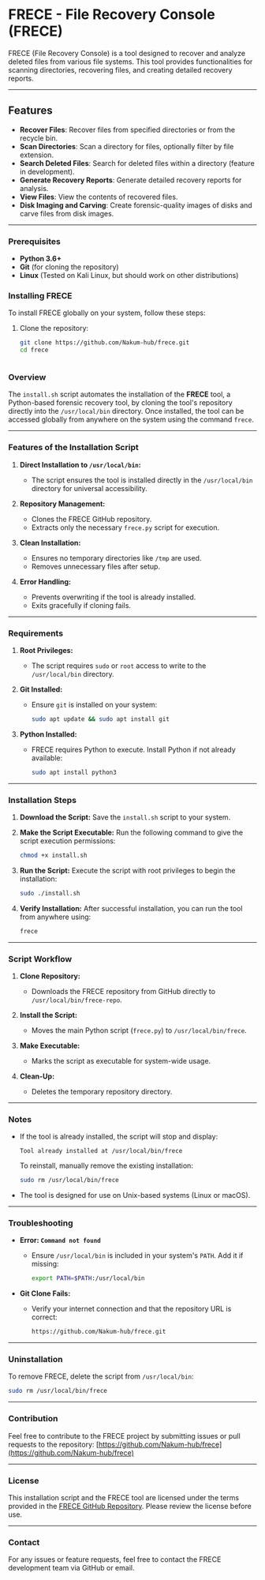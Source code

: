 # FRECE - File Recovery Console (FRECE)

FRECE (File Recovery Console) is a tool designed to recover and analyze deleted files from various file systems. This tool provides functionalities for scanning directories, recovering files, and creating detailed recovery reports.

---

## Features

- **Recover Files**: Recover files from specified directories or from the recycle bin.
- **Scan Directories**: Scan a directory for files, optionally filter by file extension.
- **Search Deleted Files**: Search for deleted files within a directory (feature in development).
- **Generate Recovery Reports**: Generate detailed recovery reports for analysis.
- **View Files**: View the contents of recovered files.
- **Disk Imaging and Carving**: Create forensic-quality images of disks and carve files from disk images.

---



### Prerequisites

- **Python 3.6+**
- **Git** (for cloning the repository)
- **Linux** (Tested on Kali Linux, but should work on other distributions)

### Installing FRECE

To install FRECE globally on your system, follow these steps:

1. Clone the repository:
   
   ```bash
   git clone https://github.com/Nakum-hub/frece.git
   cd frece



### Overview
The `install.sh` script automates the installation of the **FRECE** tool, a Python-based forensic recovery tool, by cloning the tool's repository directly into the `/usr/local/bin` directory. Once installed, the tool can be accessed globally from anywhere on the system using the command `frece`.

---

### Features of the Installation Script
1. **Direct Installation to `/usr/local/bin`:**
   - The script ensures the tool is installed directly in the `/usr/local/bin` directory for universal accessibility.
   
2. **Repository Management:**
   - Clones the FRECE GitHub repository.
   - Extracts only the necessary `frece.py` script for execution.

3. **Clean Installation:**
   - Ensures no temporary directories like `/tmp` are used.
   - Removes unnecessary files after setup.

4. **Error Handling:**
   - Prevents overwriting if the tool is already installed.
   - Exits gracefully if cloning fails.

---

### Requirements
1. **Root Privileges:**
   - The script requires `sudo` or `root` access to write to the `/usr/local/bin` directory.

2. **Git Installed:**
   - Ensure `git` is installed on your system:
     ```bash
     sudo apt update && sudo apt install git
     ```

3. **Python Installed:**
   - FRECE requires Python to execute. Install Python if not already available:
     ```bash
     sudo apt install python3
     ```

---

### Installation Steps
1. **Download the Script:**
   Save the `install.sh` script to your system.

2. **Make the Script Executable:**
   Run the following command to give the script execution permissions:
   ```bash
   chmod +x install.sh
   ```

3. **Run the Script:**
   Execute the script with root privileges to begin the installation:
   ```bash
   sudo ./install.sh
   ```

4. **Verify Installation:**
   After successful installation, you can run the tool from anywhere using:
   ```bash
   frece
   ```

---

### Script Workflow
1. **Clone Repository:**
   - Downloads the FRECE repository from GitHub directly to `/usr/local/bin/frece-repo`.

2. **Install the Script:**
   - Moves the main Python script (`frece.py`) to `/usr/local/bin/frece`.

3. **Make Executable:**
   - Marks the script as executable for system-wide usage.

4. **Clean-Up:**
   - Deletes the temporary repository directory.

---

### Notes
- If the tool is already installed, the script will stop and display:
  ```
  Tool already installed at /usr/local/bin/frece
  ```
  To reinstall, manually remove the existing installation:
  ```bash
  sudo rm /usr/local/bin/frece
  ```

- The tool is designed for use on Unix-based systems (Linux or macOS).

---

### Troubleshooting
- **Error: `Command not found`**
  - Ensure `/usr/local/bin` is included in your system's `PATH`. Add it if missing:
    ```bash
    export PATH=$PATH:/usr/local/bin
    ```
  
- **Git Clone Fails:**
  - Verify your internet connection and that the repository URL is correct:
    ```bash
    https://github.com/Nakum-hub/frece.git
    ```

---

### Uninstallation
To remove FRECE, delete the script from `/usr/local/bin`:
```bash
sudo rm /usr/local/bin/frece
```

---

### Contribution
Feel free to contribute to the FRECE project by submitting issues or pull requests to the repository:
[https://github.com/Nakum-hub/frece](https://github.com/Nakum-hub/frece)

---

### License
This installation script and the FRECE tool are licensed under the terms provided in the [FRECE GitHub Repository](https://github.com/Nakum-hub/frece). Please review the license before use.

---

### Contact
For any issues or feature requests, feel free to contact the FRECE development team via GitHub or email.